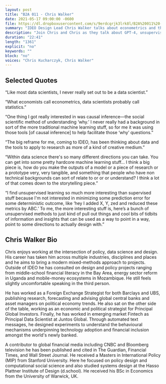 ```yaml
---
layout: post
title: "B2A 011 - Chris Walker"
date: 2021-05-17 09:00:00 -0600
file: https://dl.dropboxusercontent.com/s/9erdcqrjk3lrk8l/B2A%20011%20-%20Chris%20Walker.mp3
summary: "IDEO Design Lead Chris Walker talks about econometrics and the promise of unsupervised learning."
description: "Join Chris and Chris as they talk about GPT-4, unsupervised learning, and explaining your jokes."
duration: "22:41" 
length: "1361"
explicit: "no" 
keywords: ""
block: "no" 
voices: "Chris Kucharczyk, Chris Walker"
---
```


## Selected Quotes

“Like most data scientists, I never really set out to be a data scientist.”

“What economists call econometrics, data scientists probably call statistics.”

“One thing I got really interested in was causal inference—the social scientific method of understanding ‘why.’ I never really had a background in sort of the more traditional machine learning stuff, so for me it was using those tools [of causal inference] to help facilitate those ‘why’ questions.”

“The big reframe for me, coming to IDEO, has been thinking about data and the tools to apply to research as more of a kind of creative medium.”

“Within data science there's so many different directions you can take. You can get into some pretty hardcore machine learning stuff… I think a big piece is, how do you make the outputs of a model or a piece of research or a prototype very, very tangible, and something that people who have non technical backgrounds can sort of relate to or or or understand? I think a lot of that comes down to the storytelling piece.”

“I find unsupervised learning so much more interesting than supervised stuff because I'm not interested in minimizing some prediction error for some deterministic outcome, like ‘hey I added X, Y, zed and reduced these metrics by ABC.’ To me, the more interesting stuff is, here’s a bunch of unsupervised methods to just kind of pull out things and cool bits of tidbits of information and insights that can be used as a way to point in a way, point to some directions to actually design with.”

## Chris Walker Bio

Chris enjoys working at the intersection of policy, data science and design. His career has taken him across multiple industries, disciplines and places and he aims to bring a modern mixed-methods approach to projects. Outside of IDEO he has consulted on design and policy projects ranging from middle-school financial literacy in the Bay Area, energy sector reform in Uganda and mobile-money ecosystems in Mozambique. He still feels slightly uncomfortable speaking in the third person.

He has worked as a Foreign Exchange Strategist for both Barclays and UBS, publishing research, forecasting and advising global central banks and asset managers on political economy trends. He also sat on the other side of the table, working as an economic and political strategist for Principal Global Investors. Finally, he has worked in emerging market Fintech as Principal Data Scientist at Juntos Global. Through automated text messages, he designed experiments to understand the behavioural mechanisms underpinning technology adoption and financial inclusion amongst the world's newly banked.

A contributor to global financial media including CNBC and Bloomberg television he has been published and cited in The Guardian, Financial Times, and Wall Street Journal. He received a Masters in International Policy (MIP) from Stanford University. Here he focused on policy design and computational social science and also studied systems design at the Hasso Plattner Institute of Design (d.school). He received his BSc in Economics from the University of Warwick, UK.
